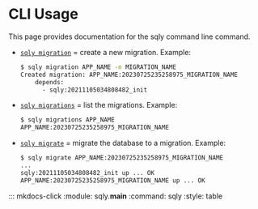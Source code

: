 # CLI Usage

This page provides documentation for the sqly command line command. 

* [`sqly migration`](#sqly-migration) = create a new migration. Example:
  ```sh
  $ sqly migration APP_NAME -n MIGRATION_NAME
  Created migration: APP_NAME:20230725235258975_MIGRATION_NAME
      depends:
        - sqly:20211105034808482_init
  ```

* [`sqly migrations`](#sqly-migrations) = list the migrations. Example:
  ```sh
  $ sqly migrations APP_NAME
  APP_NAME:20230725235258975_MIGRATION_NAME
  ```

* [`sqly migrate`](#sqly-migrate) = migrate the database to a migration. Example:
  ```sh
  $ sqly migrate APP_NAME:20230725235258975_MIGRATION_NAME
  ...
  sqly:20211105034808482_init up ... OK
  APP_NAME:20230725235258975_MIGRATION_NAME up ... OK
  ```

::: mkdocs-click
    :module: sqly.__main__
    :command: sqly
    :style: table
